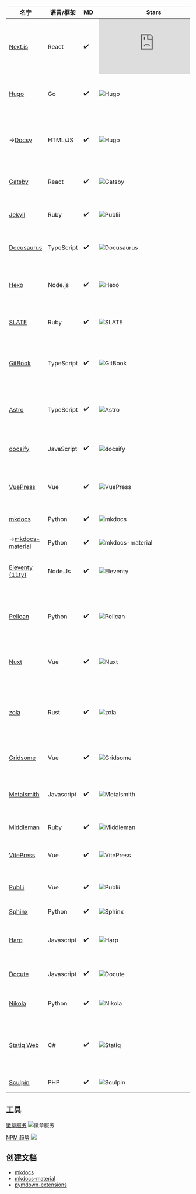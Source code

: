 | 名字                                 | 语言/框架  | MD                 | Stars                                     | 描述                                                   |
| ------------------------------------ | ---------- | ------------------ | ----------------------------------------- | ------------------------------------------------------ |
| [Next.js][next.js]                   | React      | :heavy_check_mark: | ![Hugo][next.js-stars]                    | React 框架                                             |
| [Hugo][hugo]                         | Go         | :heavy_check_mark: | ![Hugo][hugo-stars]                       | 世界上最快的网站建设框架。                             |
| ->[Docsy][docsy]                     | HTML/JS    | :heavy_check_mark: | ![Hugo][docsy-stars]                      | 一组用于启动开放源码内容的 Hugo 文档模板。             |
| [Gatsby][gatsby]                     | React      | :heavy_check_mark: | ![Gatsby][gatsby-stars]                   | 最快的无头网络前端。                                   |
| [Jekyll][jekyll]                     | Ruby       | :heavy_check_mark: | ![Publii][jekyll-stars]                   | Ruby 中支持博客的静态站点生成器                        |
| [Docusaurus][docusaurus]             | TypeScript | :heavy_check_mark: | ![Docusaurus][docusaurus-stars]           | 易于维护的开源文档网站。                               |
| [Hexo][hexo]                         | Node.js    | :heavy_check_mark: | ![Hexo][hexo-stars]                       | 一个快速，简单和强大的博客框架。                       |
| [SLATE][slate]                       | Ruby       | :heavy_check_mark: | ![SLATE][slate-stars]                     | 美丽的 API 的精美静态文档                              |
| [GitBook][gitbook]                   | TypeScript | :heavy_check_mark: | ![GitBook][gitbook-stars]                 | 📝 使用 Git 和 Markdown 的现代文档格式和工具链         |
| [Astro][astro]                       | TypeScript | :heavy_check_mark: | ![Astro][astro-stars]                     | 下一代岛屿架构构建更快的网站 🏝✨                       |
| [docsify][docsify]                   | JavaScript | :heavy_check_mark: | ![docsify][docsify-stars]                 | 🃏 一个神奇的文档网站生成器。                          |
| [VuePress][vuepress]                 | Vue        | :heavy_check_mark: | ![VuePress][vuepress-stars]               | 简约的 vue 驱动的静态站点生成器                        |
| [mkdocs][mkdocs]                     | Python     | :heavy_check_mark: | ![mkdocs][mkdocs-stars]                   | Markdown 的项目文档。                                  |
| ->[mkdocs-material][mkdocs-material] | Python     | :heavy_check_mark: | ![mkdocs-material][mkdocs-material-stars] | 简单工作的文档                                         |
| [Eleventy (11ty)][11ty]              | Node.Js    | :heavy_check_mark: | ![Eleventy][11ty-stars]                   | 一个更简单的静态站点生成器。                           |
| [Pelican][pelican]                   | Python     | :heavy_check_mark: | ![Pelican][pelican-stars]                 | 支持 Markdown 和 reST 语法的静态站点生成器。           |
| [Nuxt][nuxt]                         | Vue        | :heavy_check_mark: | ![Nuxt][nuxt-stars]                       | 直观的 Web 框架，基于 Vue 3。                          |
| [zola][zola]                         | Rust       | :heavy_check_mark: | ![zola][zola-stars]                       | 一个快速的静态网站生成器在一个单一的二进制与一切内置。 |
| [Gridsome][gridsome]                 | Vue        | :heavy_check_mark: | ![Gridsome][gridsome-stars]               | Vue.js 的 Jamstack 框架                                |
| [Metalsmith][metalsmith]             | Javascript | :heavy_check_mark: | ![Metalsmith][metalsmith-stars]           | 一个极其简单的、可插拔的静态站点生成器。               |
| [Middleman][middleman]               | Ruby       | :heavy_check_mark: | ![Middleman][middleman-stars]             | 手工制作前端开发                                       |
| [VitePress][vite]                    | Vue        | :heavy_check_mark: | ![VitePress][vite-stars]                  | Vite & Vue 动力静态站点生成器。                        |
| [Publii][publii]                     | Vue        | :heavy_check_mark: | ![Publii][publii-stars]                   | 一款基于桌面的 CMS。                                   |
| [Sphinx][sphinx]                     | Python     | :heavy_check_mark: | ![Sphinx][sphinx-stars]                   | Sphinx 文档生成器                                      |
| [Harp][harp]                         | Javascript | :heavy_check_mark: | ![Harp][harp-stars]                       | 静态 Web 服务器/生成器/捆绑器                          |
| [Docute][docute]                     | Javascript | :heavy_check_mark: | ![Docute][docute-stars]                   | 📚 轻松的文档，做得对。                                |
| [Nikola][nikola]                     | Python     | :heavy_check_mark: | ![Nikola][nikola-stars]                   | 一个静态网站和博客生成器                               |
| [Statiq Web][statiq]                 | C#         | :heavy_check_mark: | ![Statiq][statiq-stars]                   | 一个用.NET 编写的灵活的静态站点生成器。                |
| [Sculpin][sculpin]                   | PHP        | :heavy_check_mark: | ![Sculpin][sculpin-stars]                 | 静态站点生成器                                         |

[next.js]: https://nextjs.org
[next.js-stars]: https://img.shields.io/github/stars/vercel/next.js?style=social
[nuxt]: https://nuxt.com
[nuxt-stars]: https://img.shields.io/github/stars/nuxt/framework?style=social
[hugo]: https://gohugo.io
[hugo-stars]: https://img.shields.io/github/stars/gohugoio/hugo?style=social
[docsy]: https://docsy.dev
[docsy-stars]: https://img.shields.io/github/stars/google/docsy?style=social
[pelican]: https://getpelican.com
[pelican-stars]: https://img.shields.io/github/stars/getpelican/pelican?style=social
[11ty]: https://www.11ty.dev
[11ty-stars]: https://img.shields.io/github/stars/11ty/eleventy?style=social
[gatsby]: https://www.gatsbyjs.com
[gatsby-stars]: https://img.shields.io/github/stars/gatsbyjs/gatsby?style=social
[nikola]: https://getnikola.com
[nikola-stars]: https://img.shields.io/github/stars/getnikola/nikola?style=social
[jekyll]: https://jekyllrb.com/
[jekyll-stars]: https://img.shields.io/github/stars/jekyll/jekyll?style=social
[publii]: https://getpublii.com
[publii-stars]: https://img.shields.io/github/stars/GetPublii/Publii?style=social
[statiq]: https://statiq.dev/web
[statiq-stars]: https://img.shields.io/github/stars/statiqdev/Statiq.Web?style=social
[gridsome]: https://gridsome.org
[gridsome-stars]: https://img.shields.io/github/stars/gridsome/gridsome?style=social
[vuepress]: https://vuepress.vuejs.org
[vuepress-stars]: https://img.shields.io/github/stars/vuejs/vuepress?style=social
[middleman]: https://middlemanapp.com
[middleman-stars]: https://img.shields.io/github/stars/middleman/middleman?style=social
[hexo]: https://hexo.io
[hexo-stars]: https://img.shields.io/github/stars/hexojs/hexo?style=social
[sculpin]: https://sculpin.io
[sculpin-stars]: https://img.shields.io/github/stars/sculpin/sculpin?style=social
[harp]: http://harpjs.com
[harp-stars]: https://img.shields.io/github/stars/sintaxi/harp?style=social
[metalsmith]: https://metalsmith.io
[metalsmith-stars]: https://img.shields.io/github/stars/metalsmith/metalsmith?style=social
[mkdocs]: https://www.mkdocs.org
[mkdocs-stars]: https://img.shields.io/github/stars/mkdocs/mkdocs?style=social
[mkdocs-material]: https://squidfunk.github.io/mkdocs-material/
[mkdocs-material-stars]: https://img.shields.io/github/stars/squidfunk/mkdocs-material?style=social
[sphinx]: https://www.sphinx-doc.org
[sphinx-stars]: https://img.shields.io/github/stars/sphinx-doc/sphinx?style=social
[docusaurus]: https://docusaurus.io
[docusaurus-stars]: https://img.shields.io/github/stars/facebook/docusaurus?style=social
[astro]: https://astro.build
[astro-stars]: https://img.shields.io/github/stars/withastro/astro?style=social
[docsify]: https://docsify.js.org
[docsify-stars]: https://img.shields.io/github/stars/docsifyjs/docsify?style=social
[docute]: https://docute.egoist.sh
[docute-stars]: https://img.shields.io/github/stars/egoist/docute?style=social
[gitbook]: https://www.gitbook.com
[gitbook-stars]: https://img.shields.io/github/stars/GitbookIO/gitbook?style=social
[zola]: https://www.getzola.org
[zola-stars]: https://img.shields.io/github/stars/getzola/zola?style=social
[vite]: https://vitepress.vuejs.org
[vite-stars]: https://img.shields.io/github/stars/vuejs/vitepress?style=social
[slate]: https://slatedocs.github.io/slate
[slate-stars]: https://img.shields.io/github/stars/slatedocs/slate?style=social

## 工具

[徽章服务](https://github.com/badges/shields) ![徽章服务](https://img.shields.io/github/stars/badges/shields?style=social)

[NPM 趋势](https://npmtrends.com/) ![](https://npmtrends.com/images/logos/npm_trends_logo.png)

## 创建文档

- [mkdocs](https://github.com/wdk-docs/mkdocs-docs)
- [mkdocs-material](https://github.com/wdk-docs/mkdocs-material-docs)
- [pymdown-extensions](https://github.com/wdk-docs/pymdown-extensions-docs)
